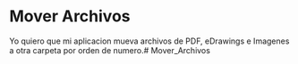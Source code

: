 # Mover Archivos 
Yo quiero que mi aplicacion mueva archivos de PDF, eDrawings e Imagenes a otra carpeta por orden de numero.# Mover_Archivos
